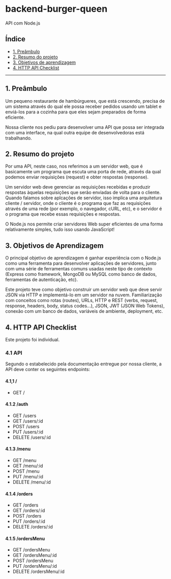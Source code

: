 # backend-burger-queen

API com Node.js

## Índice

* [1. Preâmbulo](#1-preâmbulo)
* [2. Resumo do projeto](#2-resumo-do-projeto)
* [3. Objetivos de aprendizagem](#3-objetivos-de-aprendizagem)
* [4. HTTP API Checklist](#4-HTTP-API-Checklist)

***

## 1. Preâmbulo

Um pequeno restaurante de hambúrgueres, que está crescendo, precisa de um sistema através do qual ele possa receber pedidos usando um tablet e enviá-los para a cozinha para que eles sejam preparados de forma eficiente.

Nossa cliente nos pediu para desenvolver uma API que possa ser integrada com uma interface, na qual outra equipe de desenvolvedoras está trabalhando.

## 2. Resumo do projeto

Por uma API, neste caso, nos referimos a um servidor web, que é basicamente um programa que escuta uma porta de rede, através da qual podemos enviar requisições (request) e obter respostas (response).

Um servidor web deve gerenciar as requisições recebidas e produzir respostas àquelas requisições que serão enviadas de volta para o cliente. Quando falamos sobre aplcações de servidor, isso implica uma arquitetura cliente / servidor, onde o cliente é o programa que faz as requisições através de uma rede (por exemplo, o navegador, cURL, etc), e o servidor é o programa que recebe essas requisições e respostas.

O Node.js nos permite criar servidores Web super eficientes de uma forma relativamente simples, tudo isso usando JavaScript!

## 3. Objetivos de Aprendizagem

O principal objetivo de aprendizagem é ganhar experiência com o Node.js como uma ferramenta para desenvolver aplicações de servidores, junto com uma série de ferramentas comuns usadas neste tipo de contexto (Express como framework, MongoDB ou MySQL como banco de dados, ferramentas de autenticação, etc).

Este projeto teve como objetivo construir um servidor web que deve servir JSON via HTTP e implementá-lo em um servidor na nuvem. Familiarização com conceitos como rotas (routes), URLs, HTTP e REST (verbs, request, response, headers, body, status codes...), JSON, JWT (JSON Web Tokens), conexão com um banco de dados, variáveis de ambiente, deployment, etc.
 
## 4. HTTP API Checklist

Este projeto foi individual.

### 4.1 API
Segundo o estabelecido pela documentação entregue por nossa cliente, a API deve conter os seguintes endpoints:

#### 4.1,1 /
* GET /
#### 4.1.2 /auth
* GET /users
* GET /users/:id
* POST /users
* PUT /users/:id
* DELETE /users/:id
#### 4.1.3 /menu
* GET /menu
* GET /menu/:id
* POST /menu
* PUT /menu/:id
* DELETE /menu/:id
#### 4.1.4 /orders
* GET /orders
* GET /orders/:id
* POST /orders
* PUT /orders/:id
* DELETE /orders/:id
#### 4.1.5 /ordersMenu
* GET /ordersMenu
* GET /ordersMenu/:id
* POST /ordersMenu
* PUT /ordersMenu/:id
* DELETE /ordersMenu/:id